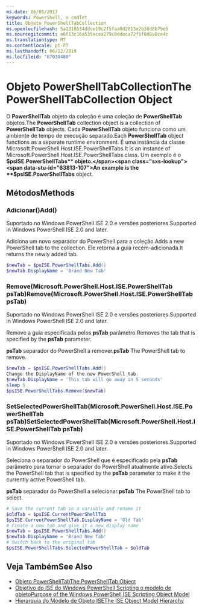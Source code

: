 ```yaml
---
ms.date: 06/05/2017
keywords: PowerShell, o cmdlet
title: Objeto PowerShellTabCollection
ms.openlocfilehash: 5a1318534ddce19c2f5faa0d2013e2b38d8b79e5
ms.sourcegitcommit: a6f13c16a535acea279c0ddeca72f1f0d8a8ce4c
ms.translationtype: MT
ms.contentlocale: pt-PT
ms.lasthandoff: 06/12/2019
ms.locfileid: "67030480"
---
```

# <a name="the-powershelltabcollection-object"></a><span data-ttu-id="63813-103">Objeto PowerShellTabCollection</span><span class="sxs-lookup"><span data-stu-id="63813-103">The PowerShellTabCollection Object</span></span>

<span data-ttu-id="63813-104">O **PowerShellTab** objeto da coleção é uma coleção de **PowerShellTab** objetos.</span><span class="sxs-lookup"><span data-stu-id="63813-104">The **PowerShellTab** collection object is a collection of **PowerShellTab** objects.</span></span> <span data-ttu-id="63813-105">Cada **PowerShellTab** objeto funciona como um ambiente de tempo de execução separado.</span><span class="sxs-lookup"><span data-stu-id="63813-105">Each **PowerShellTab** object functions as a separate runtime environment.</span></span> <span data-ttu-id="63813-106">É uma instância da classe Microsoft.PowerShell.Host.ISE.PowerShellTabs.</span><span class="sxs-lookup"><span data-stu-id="63813-106">It is an instance of Microsoft.PowerShell.Host.ISE.PowerShellTabs class.</span></span> <span data-ttu-id="63813-107">Um exemplo é o **$psISE.PowerShellTabs** objeto.</span><span class="sxs-lookup"><span data-stu-id="63813-107">An example is the **$psISE.PowerShellTabs** object.</span></span>

## <a name="methods"></a><span data-ttu-id="63813-108">Métodos</span><span class="sxs-lookup"><span data-stu-id="63813-108">Methods</span></span>

### <a name="add"></a><span data-ttu-id="63813-109">Adicionar\(\)</span><span class="sxs-lookup"><span data-stu-id="63813-109">Add\(\)</span></span>

<span data-ttu-id="63813-110">Suportado no Windows PowerShell ISE 2.0 e versões posteriores.</span><span class="sxs-lookup"><span data-stu-id="63813-110">Supported in Windows PowerShell ISE 2.0 and later.</span></span>

<span data-ttu-id="63813-111">Adiciona um novo separador do PowerShell para a coleção.</span><span class="sxs-lookup"><span data-stu-id="63813-111">Adds a new PowerShell tab to the collection.</span></span> <span data-ttu-id="63813-112">Ele retorna a guia recém-adicionada.</span><span class="sxs-lookup"><span data-stu-id="63813-112">It returns the newly added tab.</span></span>

```powershell
$newTab = $psISE.PowerShellTabs.Add()
$newTab.DisplayName = 'Brand New Tab'
```

### <a name="removemicrosoftpowershellhostisepowershelltab-pstab"></a><span data-ttu-id="63813-113">Remove\(Microsoft.PowerShell.Host.ISE.PowerShellTab psTab\)</span><span class="sxs-lookup"><span data-stu-id="63813-113">Remove\(Microsoft.PowerShell.Host.ISE.PowerShellTab psTab\)</span></span>

<span data-ttu-id="63813-114">Suportado no Windows PowerShell ISE 2.0 e versões posteriores.</span><span class="sxs-lookup"><span data-stu-id="63813-114">Supported in Windows PowerShell ISE 2.0 and later.</span></span>

<span data-ttu-id="63813-115">Remove a guia especificada pelos **psTab** parâmetro.</span><span class="sxs-lookup"><span data-stu-id="63813-115">Removes the tab that is specified by the **psTab** parameter.</span></span>

<span data-ttu-id="63813-116">**psTab** separador do PowerShell a remover.</span><span class="sxs-lookup"><span data-stu-id="63813-116">**psTab** The PowerShell tab to remove.</span></span>

```powershell
$newTab = $psISE.PowerShellTabs.Add()
Change the DisplayName of the new PowerShell tab.
$newTab.DisplayName = 'This tab will go away in 5 seconds'
sleep 5
$psISE.PowerShellTabs.Remove($newTab)
```

### <a name="setselectedpowershelltabmicrosoftpowershellhostisepowershelltab-pstab"></a><span data-ttu-id="63813-117">SetSelectedPowerShellTab\(Microsoft.PowerShell.Host.ISE.PowerShellTab psTab\)</span><span class="sxs-lookup"><span data-stu-id="63813-117">SetSelectedPowerShellTab\(Microsoft.PowerShell.Host.ISE.PowerShellTab psTab\)</span></span>

<span data-ttu-id="63813-118">Suportado no Windows PowerShell ISE 2.0 e versões posteriores.</span><span class="sxs-lookup"><span data-stu-id="63813-118">Supported in Windows PowerShell ISE 2.0 and later.</span></span>

<span data-ttu-id="63813-119">Seleciona o separador do PowerShell que é especificado pela **psTab** parâmetro para tornar o separador do PowerShell atualmente ativo.</span><span class="sxs-lookup"><span data-stu-id="63813-119">Selects the PowerShell tab that is specified by the **psTab** parameter to make it the currently active PowerShell tab.</span></span>

<span data-ttu-id="63813-120">**psTab** separador do PowerShell a selecionar.</span><span class="sxs-lookup"><span data-stu-id="63813-120">**psTab** The PowerShell tab to select.</span></span>

```powershell
# Save the current tab in a variable and rename it
$oldTab = $psISE.CurrentPowerShellTab
$psISE.CurrentPowerShellTab.DisplayName = 'Old Tab'
# Create a new tab and give it a new display name
$newTab = $psISE.PowerShellTabs.Add()
$newTab.DisplayName = 'Brand New Tab'
# Switch back to the original tab
$psISE.PowerShellTabs.SelectedPowerShellTab = $oldTab
```

## <a name="see-also"></a><span data-ttu-id="63813-121">Veja Também</span><span class="sxs-lookup"><span data-stu-id="63813-121">See Also</span></span>

- [<span data-ttu-id="63813-122">Objeto PowerShellTab</span><span class="sxs-lookup"><span data-stu-id="63813-122">The PowerShellTab Object</span></span>](The-PowerShellTab-Object.md)
- [<span data-ttu-id="63813-123">Objetivo do ISE do Windows PowerShell Scripting o modelo de objeto</span><span class="sxs-lookup"><span data-stu-id="63813-123">Purpose of the Windows PowerShell ISE Scripting Object Model</span></span>](Purpose-of-the-Windows-PowerShell-ISE-Scripting-Object-Model.md)
- [<span data-ttu-id="63813-124">Hierarquia do Modelo de Objeto ISE</span><span class="sxs-lookup"><span data-stu-id="63813-124">The ISE Object Model Hierarchy</span></span>](The-ISE-Object-Model-Hierarchy.md)
